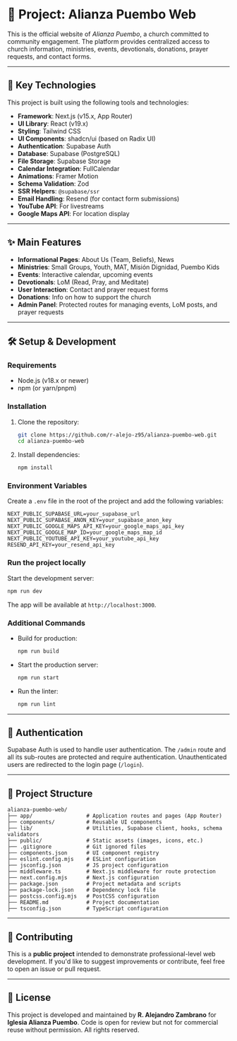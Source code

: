 # 📘 Project: Alianza Puembo Web

This is the official website of *Alianza Puembo*, a church committed to community engagement. The platform provides centralized access to church information, ministries, events, devotionals, donations, prayer requests, and contact forms.

---

## 🚀 Key Technologies

This project is built using the following tools and technologies:

- **Framework**: Next.js (v15.x, App Router)
- **UI Library**: React (v19.x)
- **Styling**: Tailwind CSS
- **UI Components**: shadcn/ui (based on Radix UI)
- **Authentication**: Supabase Auth
- **Database**: Supabase (PostgreSQL)
- **File Storage**: Supabase Storage
- **Calendar Integration**: FullCalendar
- **Animations**: Framer Motion
- **Schema Validation**: Zod
- **SSR Helpers**: `@supabase/ssr`
- **Email Handling**: Resend (for contact form submissions)
- **YouTube API**: For livestreams
- **Google Maps API**: For location display

---

## ✨ Main Features

- **Informational Pages**: About Us (Team, Beliefs), News
- **Ministries**: Small Groups, Youth, MAT, Misión Dignidad, Puembo Kids
- **Events**: Interactive calendar, upcoming events
- **Devotionals**: LoM (Read, Pray, and Meditate)
- **User Interaction**: Contact and prayer request forms
- **Donations**: Info on how to support the church
- **Admin Panel**: Protected routes for managing events, LoM posts, and prayer requests

---

## 🛠️ Setup & Development

### Requirements

- Node.js (v18.x or newer)
- npm (or yarn/pnpm)

### Installation

1. Clone the repository:
   ```bash
   git clone https://github.com/r-alejo-z95/alianza-puembo-web.git
   cd alianza-puembo-web
   ```

2. Install dependencies:
   ```bash
   npm install
   ```

### Environment Variables

Create a `.env` file in the root of the project and add the following variables:

```
NEXT_PUBLIC_SUPABASE_URL=your_supabase_url
NEXT_PUBLIC_SUPABASE_ANON_KEY=your_supabase_anon_key
NEXT_PUBLIC_GOOGLE_MAPS_API_KEY=your_google_maps_api_key
NEXT_PUBLIC_GOOGLE_MAP_ID=your_google_maps_map_id
NEXT_PUBLIC_YOUTUBE_API_KEY=your_youtube_api_key
RESEND_API_KEY=your_resend_api_key
```

### Run the project locally

Start the development server:

```bash
npm run dev
```

The app will be available at `http://localhost:3000`.

### Additional Commands

- Build for production:
  ```bash
  npm run build
  ```
- Start the production server:
  ```bash
  npm run start
  ```
- Run the linter:
  ```bash
  npm run lint
  ```

---

## 🔐 Authentication

Supabase Auth is used to handle user authentication. The `/admin` route and all its sub-routes are protected and require authentication. Unauthenticated users are redirected to the login page (`/login`).

---

## 📂 Project Structure

```
alianza-puembo-web/
├── app/                 # Application routes and pages (App Router)
├── components/          # Reusable UI components
├── lib/                 # Utilities, Supabase client, hooks, schema validators
├── public/              # Static assets (images, icons, etc.)
├── .gitignore           # Git ignored files
├── components.json      # UI component registry
├── eslint.config.mjs    # ESLint configuration
├── jsconfig.json        # JS project configuration
├── middleware.ts        # Next.js middleware for route protection
├── next.config.mjs      # Next.js configuration
├── package.json         # Project metadata and scripts
├── package-lock.json    # Dependency lock file
├── postcss.config.mjs   # PostCSS configuration
├── README.md            # Project documentation
├── tsconfig.json        # TypeScript configuration
```

---

## 🤝 Contributing

This is a **public project** intended to demonstrate professional-level web development. If you'd like to suggest improvements or contribute, feel free to open an issue or pull request.

---

## 📄 License

This project is developed and maintained by **R. Alejandro Zambrano** for **Iglesia Alianza Puembo**. Code is open for review but not for commercial reuse without permission. All rights reserved.
